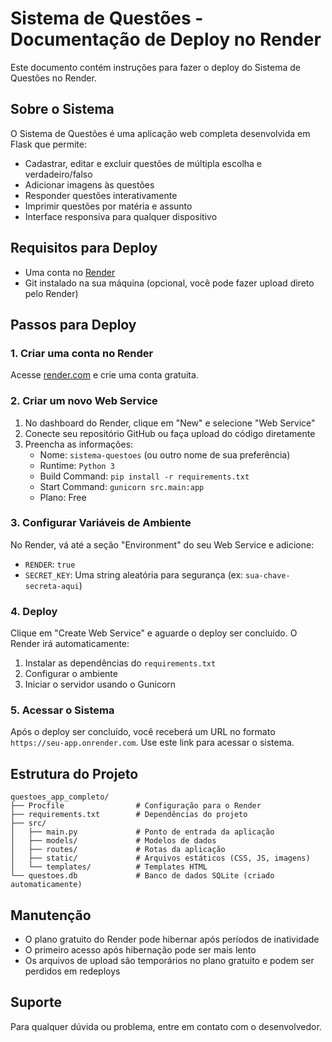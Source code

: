 # Sistema de Questões - Documentação de Deploy no Render

Este documento contém instruções para fazer o deploy do Sistema de Questões no Render.

## Sobre o Sistema

O Sistema de Questões é uma aplicação web completa desenvolvida em Flask que permite:

- Cadastrar, editar e excluir questões de múltipla escolha e verdadeiro/falso
- Adicionar imagens às questões
- Responder questões interativamente
- Imprimir questões por matéria e assunto
- Interface responsiva para qualquer dispositivo

## Requisitos para Deploy

- Uma conta no [Render](https://render.com/)
- Git instalado na sua máquina (opcional, você pode fazer upload direto pelo Render)

## Passos para Deploy

### 1. Criar uma conta no Render

Acesse [render.com](https://render.com/) e crie uma conta gratuita.

### 2. Criar um novo Web Service

1. No dashboard do Render, clique em "New" e selecione "Web Service"
2. Conecte seu repositório GitHub ou faça upload do código diretamente
3. Preencha as informações:
   - Nome: `sistema-questoes` (ou outro nome de sua preferência)
   - Runtime: `Python 3`
   - Build Command: `pip install -r requirements.txt`
   - Start Command: `gunicorn src.main:app`
   - Plano: Free

### 3. Configurar Variáveis de Ambiente

No Render, vá até a seção "Environment" do seu Web Service e adicione:

- `RENDER`: `true`
- `SECRET_KEY`: Uma string aleatória para segurança (ex: `sua-chave-secreta-aqui`)

### 4. Deploy

Clique em "Create Web Service" e aguarde o deploy ser concluído. O Render irá automaticamente:

1. Instalar as dependências do `requirements.txt`
2. Configurar o ambiente
3. Iniciar o servidor usando o Gunicorn

### 5. Acessar o Sistema

Após o deploy ser concluído, você receberá um URL no formato `https://seu-app.onrender.com`. Use este link para acessar o sistema.

## Estrutura do Projeto

```
questoes_app_completo/
├── Procfile                # Configuração para o Render
├── requirements.txt        # Dependências do projeto
├── src/
│   ├── main.py             # Ponto de entrada da aplicação
│   ├── models/             # Modelos de dados
│   ├── routes/             # Rotas da aplicação
│   ├── static/             # Arquivos estáticos (CSS, JS, imagens)
│   └── templates/          # Templates HTML
└── questoes.db             # Banco de dados SQLite (criado automaticamente)
```

## Manutenção

- O plano gratuito do Render pode hibernar após períodos de inatividade
- O primeiro acesso após hibernação pode ser mais lento
- Os arquivos de upload são temporários no plano gratuito e podem ser perdidos em redeploys

## Suporte

Para qualquer dúvida ou problema, entre em contato com o desenvolvedor.
